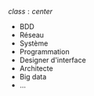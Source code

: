 $class: center$

- BDD
- Réseau
- Système
- Programmation
- Designer d'interface
- Architecte
- Big data
- …
